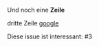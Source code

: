 
Und noch eine **Zeile**

dritte Zeile [google](http://google.com)

Diese issue ist interessant: #3
